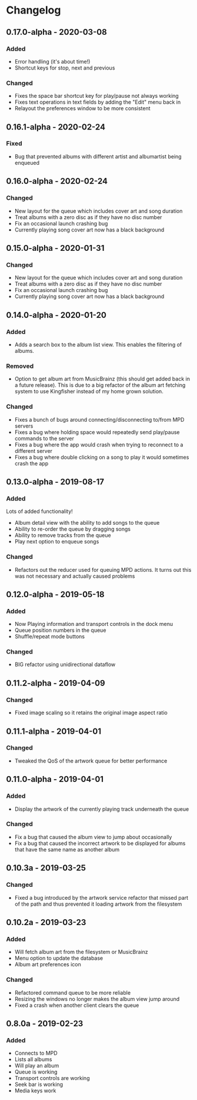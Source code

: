 # Changelog

## 0.17.0-alpha - 2020-03-08

### Added

- Error handling (it's about time!)
- Shortcut keys for stop, next and previous

### Changed

- Fixes the space bar shortcut key for play/pause not always working
- Fixes text operations in text fields by adding the "Edit" menu back in
- Relayout the preferences window to be more consistent

## 0.16.1-alpha - 2020-02-24

### Fixed

- Bug that prevented albums with different artist and albumartist being enqueued

## 0.16.0-alpha - 2020-02-24

### Changed

- New layout for the queue which includes cover art and song duration
- Treat albums with a zero disc as if they have no disc number
- Fix an occasional launch crashing bug
- Currently playing song cover art now has a black background

## 0.15.0-alpha - 2020-01-31

### Changed

- New layout for the queue which includes cover art and song duration
- Treat albums with a zero disc as if they have no disc number
- Fix an occasional launch crashing bug
- Currently playing song cover art now has a black background

## 0.14.0-alpha - 2020-01-20

### Added

- Adds a search box to the album list view. This enables the filtering of albums.

### Removed

- Option to get album art from MusicBrainz (this should get added back in a future release).
  This is due to a big refactor of the album art fetching system to use Kingfisher instead of my home grown solution.

### Changed

- Fixes a bunch of bugs around connecting/disconnecting to/from MPD servers
- Fixes a bug where holding space would repeatedly send play/pause commands to the server
- Fixes a bug where the app would crash when trying to reconnect to a different server
- Fixes a bug where double clicking on a song to play it would sometimes crash the app

## 0.13.0-alpha - 2019-08-17

### Added

Lots of added functionality!

- Album detail view with the ability to add songs to the queue
- Ability to re-order the queue by dragging songs
- Ability to remove tracks from the queue
- Play next option to enqueue songs

### Changed

- Refactors out the reducer used for queuing MPD actions. It turns out this was not necessary and actually caused problems

## 0.12.0-alpha - 2019-05-18

### Added

- Now Playing information and transport controls in the dock menu
- Queue position numbers in the queue
- Shuffle/repeat mode buttons

### Changed

- BIG refactor using unidirectional dataflow

## 0.11.2-alpha - 2019-04-09

### Changed

- Fixed image scaling so it retains the original image aspect ratio

## 0.11.1-alpha - 2019-04-01

### Changed

- Tweaked the QoS of the artwork queue for better performance

## 0.11.0-alpha - 2019-04-01

### Added

- Display the artwork of the currently playing track underneath the queue

### Changed

- Fix a bug that caused the album view to jump about occasionally
- Fix a bug that caused the incorrect artwork to be displayed for albums that
  have the same name as another album

## 0.10.3a - 2019-03-25

### Changed

- Fixed a bug introduced by the artwork service refactor that missed part of the
  path and thus prevented it loading artwork from the filesystem

## 0.10.2a - 2019-03-23

### Added

- Will fetch album art from the filesystem or MusicBrainz
- Menu option to update the database
- Album art preferences icon

### Changed

- Refactored command queue to be more reliable
- Resizing the windows no longer makes the album view jump around
- Fixed a crash when another client clears the queue

## 0.8.0a - 2019-02-23

### Added

- Connects to MPD
- Lists all albums
- Will play an album
- Queue is working
- Transport controls are working
- Seek bar is working
- Media keys work
